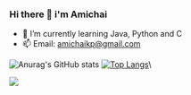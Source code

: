 ### Hi there 👋 i'm Amichai



- 🌱 I’m currently learning Java, Python and C 
- 📫 Email: amichaikp@gmail.com

![Anurag's GitHub stats](https://github-readme-stats.vercel.app/api?username=amichaikafka&show_icons=true&theme=radical)
[![Top Langs](https://github-readme-stats.vercel.app/api/top-langs/?username=amichaikafka&hide=Rudy&layout=compact&theme=dark)](https://github.com/anuraghazra/github-readme-stats)\


![](https://komarev.com/ghpvc/?username=amichaikafka&color=grey)
